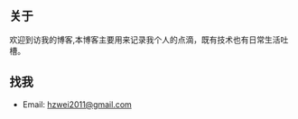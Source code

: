 关于
----

欢迎到访我的博客,本博客主要用来记录我个人的点滴，既有技术也有日常生活吐槽。

找我
------
* Email: [hzwei2011@gmail.com](tonjayin@gmail.com)

